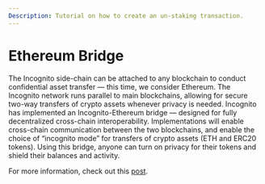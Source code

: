 ```yaml
---
Description: Tutorial on how to create an un-staking transaction.
---
```

# Ethereum Bridge
The Incognito side-chain can be attached to any blockchain to conduct confidential asset transfer — this time, we consider Ethereum. The Incognito network runs parallel to main blockchains, allowing for secure two-way transfers of crypto assets whenever privacy is needed.
Incognito has implemented an Incognito-Ethereum bridge — designed for fully decentralized cross-chain interoperability. Implementations will enable cross-chain communication between the two blockchains, and enable the choice of “incognito mode” for transfers of crypto assets (ETH and ERC20 tokens). Using this bridge, anyone can turn on privacy for their tokens and shield their balances and activity.

For more information, check out this [post](https://we.incognito.org/t/incognito-mode-for-ethereum/53).